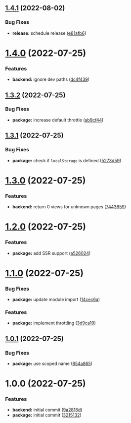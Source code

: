 ## [1.4.1](https://github.com/DerYeger/page-views/compare/v1.4.0...v1.4.1) (2022-08-02)


### Bug Fixes

* **release:** schedule release ([e81afb6](https://github.com/DerYeger/page-views/commit/e81afb60b05a6af9204bd98430efb7e24e6af933))

# [1.4.0](https://github.com/DerYeger/page-views/compare/v1.3.2...v1.4.0) (2022-07-25)


### Features

* **backend:** ignore dev paths ([dc4f439](https://github.com/DerYeger/page-views/commit/dc4f439a0645ed253b7498d16c5fa2fef02e3e22))

## [1.3.2](https://github.com/DerYeger/page-views/compare/v1.3.1...v1.3.2) (2022-07-25)


### Bug Fixes

* **package:** increase default throttle ([ab9cf44](https://github.com/DerYeger/page-views/commit/ab9cf44c79b43a7ee26f69ab9f59d4314295c289))

## [1.3.1](https://github.com/DerYeger/page-views/compare/v1.3.0...v1.3.1) (2022-07-25)


### Bug Fixes

* **package:** check if `localStorage` is defined ([5273d59](https://github.com/DerYeger/page-views/commit/5273d5970bb3bb9ec86240ad77e26f139be062a3))

# [1.3.0](https://github.com/DerYeger/page-views/compare/v1.2.0...v1.3.0) (2022-07-25)


### Features

* **backend:** return 0 views for unknown pages ([7443659](https://github.com/DerYeger/page-views/commit/74436599c4889b42773cbaf14d9b582c4939a11e))

# [1.2.0](https://github.com/DerYeger/page-views/compare/v1.1.0...v1.2.0) (2022-07-25)


### Features

* **package:** add SSR support ([a526024](https://github.com/DerYeger/page-views/commit/a5260243201e44cb1ae120b470a38f595b2ad654))

# [1.1.0](https://github.com/DerYeger/page-views/compare/v1.0.1...v1.1.0) (2022-07-25)


### Bug Fixes

* **package:** update module import ([14cec6a](https://github.com/DerYeger/page-views/commit/14cec6ad5b4b1fa19d5489715f04fd9de7c82e3a))


### Features

* **package:** implement throttling ([3d9ca19](https://github.com/DerYeger/page-views/commit/3d9ca1921c03a1fb9079cbcea6ed91f1503d2436))

## [1.0.1](https://github.com/DerYeger/page-views/compare/v1.0.0...v1.0.1) (2022-07-25)


### Bug Fixes

* **package:** use scoped name ([854a865](https://github.com/DerYeger/page-views/commit/854a865c747f42a36e44cc30bb9c2830cb8d2a1e))

# 1.0.0 (2022-07-25)


### Features

* **backend:** initial commit ([9a2816d](https://github.com/DerYeger/page-views/commit/9a2816df3c7f089e3f13f1662f75c1e82f4e150d))
* **package:** initial commit ([3215132](https://github.com/DerYeger/page-views/commit/321513233687f578af61967b60ac1d61b527acc8))
